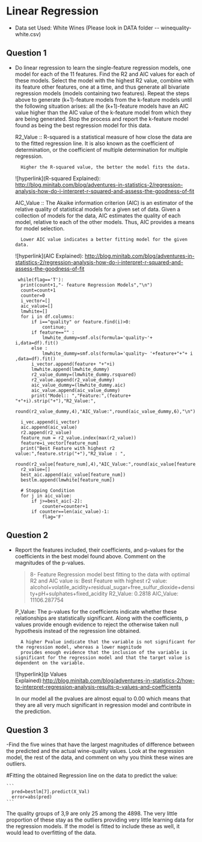 Linear Regression 
===================

- Data set Used: White Wines (Please look in DATA folder -- winequality-white.csv)

Question 1
------------

- Do linear regression to learn the single-feature regression models, one model for each of the 11 features. Find the R2 and AIC values for each of these models. 
  Select the model with the highest R2 value, combine with its feature other features, one at a time, and thus generate all bivariate regression models (models containing two features). 
  Repeat the steps above to generate (k+1)-feature models from the k-feature models until the following situation arises: all the (k+1)-feature models have an AIC value higher than the AIC value of the k-feature model from which they are being generated. Stop the process and report the k-feature model found as being the best regression model for this data. 
  
   R2_Value :: R-squared is a statistical measure of how close the data are to the fitted regression line. 
              It is also known as the coefficient of determination, or the coefficient of multiple determination for multiple regression. 
			  
		Higher the R-squared value, the better the model fits the data.	  
  
  ![hyperlink](R-squared Explained): http://blog.minitab.com/blog/adventures-in-statistics-2/regression-analysis-how-do-i-interpret-r-squared-and-assess-the-goodness-of-fit
  
   AIC_Value :: The Akaike information criterion (AIC) is an estimator of the relative quality of statistical models for a given set of data. 
                Given a collection of models for the data, AIC estimates the quality of each model, relative to each of the other models. 
				Thus, AIC provides a means for model selection.
				
		Lower AIC value indicates a better fitting model for the given data.		
  
  ![hyperlink](AIC Explained): http://blog.minitab.com/blog/adventures-in-statistics-2/regression-analysis-how-do-i-interpret-r-squared-and-assess-the-goodness-of-fit
   
  
  ```
   while(flag=='T'):    
    print(count+1,"- feature Regression Models","\n")
    count=count+1
    counter=0
    i_vector=[]
    aic_value=[]  
    lmwhite=[]
    for i in df.columns:
        if i=="quality" or feature.find(i)>0:
            continue;
        if feature=="" :
            lmwhite_dummy=smf.ols(formula='quality~'+ i,data=df).fit()
        else :
            lmwhite_dummy=smf.ols(formula='quality~ '+feature+"+"+ i ,data=df).fit()
        i_vector.append(feature+ "+"+i)    
        lmwhite.append(lmwhite_dummy)
        r2_value_dummy=(lmwhite_dummy.rsquared)
        r2_value.append(r2_value_dummy)
        aic_value_dummy=(lmwhite_dummy.aic)
        aic_value.append(aic_value_dummy)
        print("Model:: ","Feature:",(feature+ "+"+i).strip("+"),"R2_Value:",
              round(r2_value_dummy,4),"AIC_Value:",round(aic_value_dummy,6),"\n") 
    
    i_vec.append(i_vector)
    aic.append(aic_value)
    r2.append(r2_value)
    feature_num = r2_value.index(max(r2_value))
    feature=i_vector[feature_num]
    print("Best Feature with highest r2 value:",feature.strip("+"),"R2_Value : ",
          round(r2_value[feature_num],4),"AIC_Value:",round(aic_value[feature_num],6),"\n")
    r2_value=[]
    best_aic.append(aic_value[feature_num])  
    bestlm.append(lmwhite[feature_num])
    
    # Stopping Condition
    for j in aic_value:
        if j>=best_aic[-2]:
            counter=counter+1  
        if counter==len(aic_value)-1:
            flag='F'
  ```

 Question 2
------------ 
- Report the features included, their coefficients, and p-values for the coefficients in the best model found above. Comment on the magnitudes of the p-values.  

  >8- Feature Regression model best fitting to the data with optimal R2 and AIC value is:
  >Best Feature with highest r2 value: alcohol+volatile_acidity+residual_sugar+free_sulfur_dioxide+density+pH+sulphates+fixed_acidity R2_Value: 0.2818 AIC_Value: 11106.287754
  
  P_Value:  The p-values for the coefficients indicate whether these relationships are statistically significant. 
            Along with the coefficients, p values provide enough evidence to reject the otherwise taken null hypothesis instead of the regression line obtained.
			
        A higher Pvalue indicate that the variable is not significant for the regression model, whereas a lower magnitude 
		provides enough evidence that the inclusion of the variable is significant for the regression model and that the target value is dependent on the variable.
		
  ![hyperlink](p Values Explained):http://blog.minitab.com/blog/adventures-in-statistics-2/how-to-interpret-regression-analysis-results-p-values-and-coefficients 
    
	In our model all the pvalues are almost equal to 0.00 which means that they are all very much significant in regression model and contribute in the prediction.

 Question 3
------------ 	
-Find the five wines that have the largest magnitudes of difference between the predicted and the actual wine-quality values. Look at the regression model, the rest of the data, and comment on why you think these wines are outliers.
 
 #Fitting the obtained Regression line on the data to predict the value:
	
	```
	  pred=bestlm[7].predict(X_Val)
	  error=abs(pred)
	```
  
  The quality groups of 3,9 are only 25 among the 4898. The very little proportion of these stay as the outliers providing very little learning data for the regression models. 
  If the model is fitted to include these as well, it would lead to overfitting of the data.


	